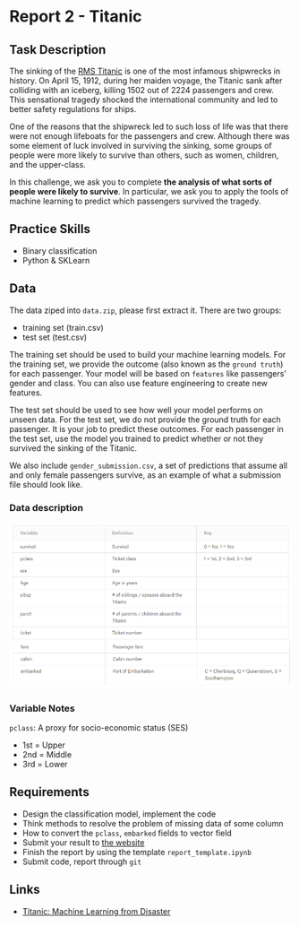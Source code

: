 # Report 2 - Titanic

## Task Description
The sinking of the [RMS Titanic](https://en.wikipedia.org/wiki/RMS_Titanic) is one of the most infamous shipwrecks in history.  On April 15, 1912, during her maiden voyage, the Titanic sank after colliding with an iceberg, killing 1502 out of 2224 passengers and crew. This sensational tragedy shocked the international community and led to better safety regulations for ships.

One of the reasons that the shipwreck led to such loss of life was that there were not enough lifeboats for the passengers and crew. Although there was some element of luck involved in surviving the sinking, some groups of people were more likely to survive than others, such as women, children, and the upper-class.

In this challenge, we ask you to complete **the analysis of what sorts of people were likely to survive**. In particular, we ask you to apply the tools of machine learning to predict which passengers survived the tragedy.



## Practice Skills

* Binary classification
* Python & SKLearn



## Data

The data ziped into `data.zip`, please first extract it. There are two groups:

* training set (train.csv)
* test set (test.csv)

The training set should be used to build your machine learning models. For the training set, we provide the outcome (also known as the `ground truth`) for each passenger. Your model will be based on `features` like passengers' gender and class. You can also use feature engineering to create new features.

The test set should be used to see how well your model performs on unseen data. For the test set, we do not provide the ground truth for each passenger. It is your job to predict these outcomes. For each passenger in the test set, use the model you trained to predict whether or not they survived the sinking of the Titanic.

We also include `gender_submission.csv`, a set of predictions that assume all and only female passengers survive, as an example of what a submission file should look like.



### Data description

![data description1](images/data_description1.png)
![data description2](images/data_description2.png)



### Variable Notes

`pclass`: A proxy for socio-economic status (SES)

* 1st = Upper
* 2nd = Middle
* 3rd = Lower



## Requirements

* Design the classification model, implement the code
* Think methods to resolve the problem of missing data of some column
* How to convert the `pclass`, `embarked` fields to vector field
* Submit your result to [the website](https://www.kaggle.com/c/titanic)
* Finish the report by using the template `report_template.ipynb`
* Submit code, report through `git`



## Links

* [Titanic: Machine Learning from Disaster](https://www.kaggle.com/c/titanic)
